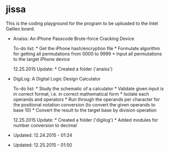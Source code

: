 # jissa

This is the coding playground for the program to be uploaded to the Intel Galileo board.

* Anaiss: An iPhone Passcode Brute-force Cracking Device
    
    To-do list:
        * Get the iPhone hash/encryption file
        * Formulate algorithm for getting all permutations from 0000 to 9999
        * Input all permutations to the target iPhone device
    
    12.25.2015 Update:
        * Created a folder ('anaiss')
        

* DigiLog: A Digital Logic Design Calculator
    
    To-do list:
        * Study the schematic of a calculator
        * Validate given input is in correct format, i.e. in correct mathematical form
        * Isolate each operands and operators
        * Run through the operands per character for the positional notation conversion (to convert the given operands to base 10)
        * Convert the result to the target base by division operation
    
    12.25.2015 Update:
        * Created a folder ('digilog')
        * Added modules for number conversion to decimal

* Updated: 12.24.2015 - 01:24
* Updated: 12.25.2015 - 01:50
